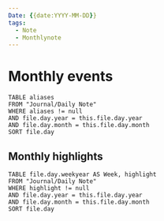 ```yaml
---
Date: {{date:YYYY-MM-DD}}
tags:
  - Note
  - Monthlynote
---
```

# Monthly events
```dataview
TABLE aliases
FROM "Journal/Daily Note"
WHERE aliases != null
AND file.day.year = this.file.day.year
AND file.day.month = this.file.day.month
SORT file.day
```
## Monthly highlights
```dataview
TABLE file.day.weekyear AS Week, highlight
FROM "Journal/Daily Note"
WHERE highlight != null
AND file.day.year = this.file.day.year
AND file.day.month = this.file.day.month
SORT file.day
```
